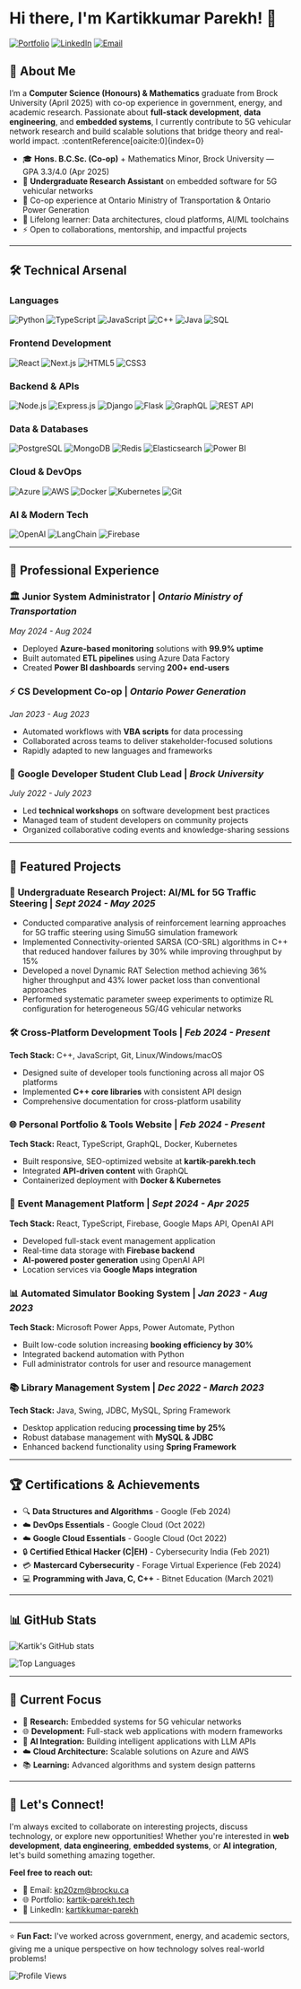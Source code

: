 # Hi there, I'm Kartikkumar Parekh! 👋

[![Portfolio](https://img.shields.io/badge/Portfolio-kartik--parekh.tech-blue?style=for-the-badge&logo=google-chrome)](https://kartik-parekh.tech)
[![LinkedIn](https://img.shields.io/badge/LinkedIn-kartikkumar--parekh-0077B5?style=for-the-badge&logo=linkedin)](https://linkedin.com/in/kartikkumar-parekh)
[![Email](https://img.shields.io/badge/Email-kp20zm%40brocku.ca-D14836?style=for-the-badge&logo=gmail)](mailto:kp20zm@brocku.ca)

## 🚀 About Me

I’m a **Computer Science (Honours) & Mathematics** graduate from Brock University (April 2025) with co-op experience in government, energy, and academic research. Passionate about **full-stack development**, **data engineering**, and **embedded systems**, I currently contribute to 5G vehicular network research and build scalable solutions that bridge theory and real-world impact. :contentReference[oaicite:0]{index=0}

- 🎓 **Hons. B.C.Sc. (Co-op)** + Mathematics Minor, Brock University — GPA 3.3/4.0 (Apr 2025) 
- 🔬 **Undergraduate Research Assistant** on embedded software for 5G vehicular networks
- 💼 Co-op experience at Ontario Ministry of Transportation & Ontario Power Generation  
- 🌱 Lifelong learner: Data architectures, cloud platforms, AI/ML toolchains  
- ⚡ Open to collaborations, mentorship, and impactful projects  

---

## 🛠️ Technical Arsenal

### Languages
![Python](https://img.shields.io/badge/Python-Advanced-3776AB?style=flat&logo=python&logoColor=white)
![TypeScript](https://img.shields.io/badge/TypeScript-Proficient-3178C6?style=flat&logo=typescript&logoColor=white)
![JavaScript](https://img.shields.io/badge/JavaScript-Proficient-F7DF1E?style=flat&logo=javascript&logoColor=black)
![C++](https://img.shields.io/badge/C++-Proficient-00599C?style=flat&logo=c%2B%2B&logoColor=white)
![Java](https://img.shields.io/badge/Java-Proficient-ED8B00?style=flat&logo=java&logoColor=white)
![SQL](https://img.shields.io/badge/SQL-Advanced-4479A1?style=flat&logo=mysql&logoColor=white)

### Frontend Development
![React](https://img.shields.io/badge/React-61DAFB?style=flat&logo=react&logoColor=black)
![Next.js](https://img.shields.io/badge/Next.js-000000?style=flat&logo=next.js&logoColor=white)
![HTML5](https://img.shields.io/badge/HTML5-E34F26?style=flat&logo=html5&logoColor=white)
![CSS3](https://img.shields.io/badge/CSS3-1572B6?style=flat&logo=css3&logoColor=white)

### Backend & APIs
![Node.js](https://img.shields.io/badge/Node.js-339933?style=flat&logo=node.js&logoColor=white)
![Express.js](https://img.shields.io/badge/Express.js-000000?style=flat&logo=express&logoColor=white)
![Django](https://img.shields.io/badge/Django-092E20?style=flat&logo=django&logoColor=white)
![Flask](https://img.shields.io/badge/Flask-000000?style=flat&logo=flask&logoColor=white)
![GraphQL](https://img.shields.io/badge/GraphQL-E10098?style=flat&logo=graphql&logoColor=white)
![REST API](https://img.shields.io/badge/REST_API-02569B?style=flat&logo=rest&logoColor=white)

### Data & Databases
![PostgreSQL](https://img.shields.io/badge/PostgreSQL-336791?style=flat&logo=postgresql&logoColor=white)
![MongoDB](https://img.shields.io/badge/MongoDB-47A248?style=flat&logo=mongodb&logoColor=white)
![Redis](https://img.shields.io/badge/Redis-DC382D?style=flat&logo=redis&logoColor=white)
![Elasticsearch](https://img.shields.io/badge/Elasticsearch-005571?style=flat&logo=elasticsearch&logoColor=white)
![Power BI](https://img.shields.io/badge/Power_BI-F2C811?style=flat&logo=power-bi&logoColor=black)

### Cloud & DevOps
![Azure](https://img.shields.io/badge/Microsoft_Azure-0078D4?style=flat&logo=microsoft-azure&logoColor=white)
![AWS](https://img.shields.io/badge/AWS-232F3E?style=flat&logo=amazon-aws&logoColor=white)
![Docker](https://img.shields.io/badge/Docker-2496ED?style=flat&logo=docker&logoColor=white)
![Kubernetes](https://img.shields.io/badge/Kubernetes-326CE5?style=flat&logo=kubernetes&logoColor=white)
![Git](https://img.shields.io/badge/Git-F05032?style=flat&logo=git&logoColor=white)

### AI & Modern Tech
![OpenAI](https://img.shields.io/badge/OpenAI_API-412991?style=flat&logo=openai&logoColor=white)
![LangChain](https://img.shields.io/badge/LangChain-121212?style=flat&logo=chainlink&logoColor=white)
![Firebase](https://img.shields.io/badge/Firebase-FFCA28?style=flat&logo=firebase&logoColor=black)

---

## 💼 Professional Experience

### 🏛️ **Junior System Administrator** | *Ontario Ministry of Transportation*
*May 2024 - Aug 2024*
- Deployed **Azure-based monitoring** solutions with **99.9% uptime**
- Built automated **ETL pipelines** using Azure Data Factory
- Created **Power BI dashboards** serving **200+ end-users**

### ⚡ **CS Development Co-op** | *Ontario Power Generation*
*Jan 2023 - Aug 2023*
- Automated workflows with **VBA scripts** for data processing
- Collaborated across teams to deliver stakeholder-focused solutions
- Rapidly adapted to new languages and frameworks

### 👥 **Google Developer Student Club Lead** | *Brock University*
*July 2022 - July 2023*
- Led **technical workshops** on software development best practices
- Managed team of student developers on community projects
- Organized collaborative coding events and knowledge-sharing sessions

---

## 🚀 Featured Projects

### 🔬 **Undergraduate Research Project: AI/ML for 5G Traffic Steering** | *Sept 2024 - May 2025*
- Conducted comparative analysis of reinforcement learning approaches for 5G traffic steering using Simu5G simulation framework
- Implemented Connectivity-oriented SARSA (CO-SRL) algorithms in C++ that reduced handover failures by 30\% while improving throughput by 15%
- Developed a novel Dynamic RAT Selection method achieving 36\% higher throughput and 43\% lower packet loss than conventional approaches
- Performed systematic parameter sweep experiments to optimize RL configuration for heterogeneous 5G/4G vehicular networks

### 🛠️ **Cross-Platform Development Tools** | *Feb 2024 - Present*
**Tech Stack:** C++, JavaScript, Git, Linux/Windows/macOS
- Designed suite of developer tools functioning across all major OS platforms
- Implemented **C++ core libraries** with consistent API design
- Comprehensive documentation for cross-platform usability

### 🌐 **Personal Portfolio & Tools Website** | *Feb 2024 - Present*
**Tech Stack:** React, TypeScript, GraphQL, Docker, Kubernetes
- Built responsive, SEO-optimized website at **kartik-parekh.tech**
- Integrated **API-driven content** with GraphQL
- Containerized deployment with **Docker & Kubernetes**

### 🎉 **Event Management Platform** | *Sept 2024 - Apr 2025*
**Tech Stack:** React, TypeScript, Firebase, Google Maps API, OpenAI API
- Developed full-stack event management application
- Real-time data storage with **Firebase backend**
- **AI-powered poster generation** using OpenAI API
- Location services via **Google Maps integration**

### 📊 **Automated Simulator Booking System** | *Jan 2023 - Aug 2023*
**Tech Stack:** Microsoft Power Apps, Power Automate, Python
- Built low-code solution increasing **booking efficiency by 30%**
- Integrated backend automation with Python
- Full administrator controls for user and resource management

### 📚 **Library Management System** | *Dec 2022 - March 2023*
**Tech Stack:** Java, Swing, JDBC, MySQL, Spring Framework
- Desktop application reducing **processing time by 25%**
- Robust database management with **MySQL & JDBC**
- Enhanced backend functionality using **Spring Framework**

---

## 🏆 Certifications & Achievements

- 🔍 **Data Structures and Algorithms** - Google (Feb 2024)
- ☁️ **DevOps Essentials** - Google Cloud (Oct 2022)
- ☁️ **Google Cloud Essentials** - Google Cloud (Oct 2022)
- 🔒 **Certified Ethical Hacker (C|EH)** - Cybersecurity India (Feb 2021)
- 💳 **Mastercard Cybersecurity** - Forage Virtual Experience (Feb 2024)
- 💻 **Programming with Java, C, C++** - Bitnet Education (March 2021)

---

## 📊 GitHub Stats

![Kartik's GitHub stats](https://github-readme-stats.vercel.app/api?username=Kartik478&show_icons=true&theme=radical)

![Top Languages](https://github-readme-stats.vercel.app/api/top-langs/?username=Kartik478&layout=compact&theme=radical)

---

## 🎯 Current Focus

- 🔬 **Research:** Embedded systems for 5G vehicular networks
- 🌐 **Development:** Full-stack web applications with modern frameworks
- 🤖 **AI Integration:** Building intelligent applications with LLM APIs
- ☁️ **Cloud Architecture:** Scalable solutions on Azure and AWS
- 📚 **Learning:** Advanced algorithms and system design patterns

---

## 💬 Let's Connect!

I'm always excited to collaborate on interesting projects, discuss technology, or explore new opportunities! Whether you're interested in **web development**, **data engineering**, **embedded systems**, or **AI integration**, let's build something amazing together.

**Feel free to reach out:**
- 📧 Email: kp20zm@brocku.ca
- 🌐 Portfolio: [kartik-parekh.tech](https://kartik-parekh.tech)
- 💼 LinkedIn: [kartikkumar-parekh](https://linkedin.com/in/kartikkumar-parekh)

---

⭐ **Fun Fact:** I've worked across government, energy, and academic sectors, giving me a unique perspective on how technology solves real-world problems!

![Profile Views](https://komarev.com/ghpvc/?username=Kartik478&color=brightgreen)
